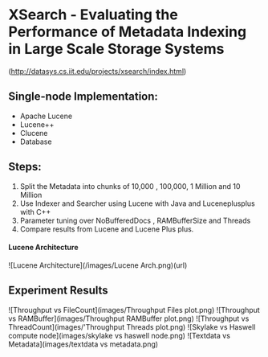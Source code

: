 # XSearch - Evaluating the Performance of Metadata Indexing in Large Scale Storage Systems
(http://datasys.cs.iit.edu/projects/xsearch/index.html)
## Single-node Implementation:
  * Apache Lucene
  * Lucene++
  * Clucene
  * Database

## Steps: 
1. Split the Metadata into chunks of 10,000 , 100,000, 1 Million and 10 Million
2. Use Indexer and Searcher using Lucene with Java and Luceneplusplus with C++
3. Parameter tuning over NoBufferedDocs , RAMBufferSize and Threads
4. Compare results from Lucene and Lucene Plus plus. 

#### Lucene Architecture
![Lucene Architecture](/images/Lucene Arch.png)(url)

## Experiment Results
![Throughput vs FileCount](images/Throughput Files plot.png)
![Throughput vs RAMBuffer](images/Throughput RAMBuffer plot.png)
![Throughput vs ThreadCount](images/'Throughput Threads plot.png)
![Skylake vs Haswell compute node](images/skylake vs haswell node.png)
![Textdata vs Metadata](images/textdata vs metadata.png)
